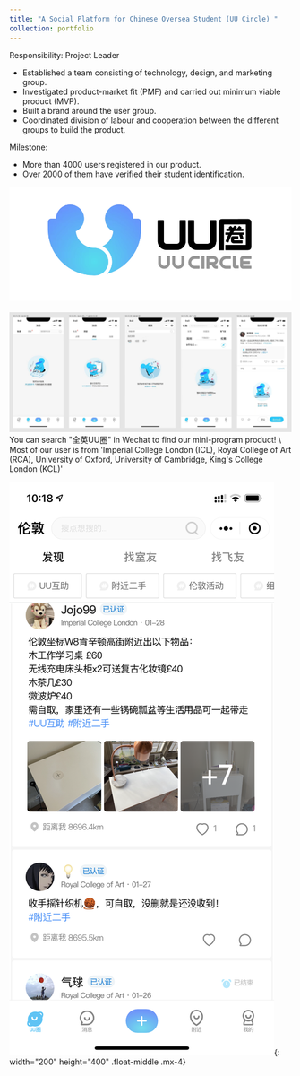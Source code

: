 ```yaml
---
title: "A Social Platform for Chinese Oversea Student (UU Circle) "
collection: portfolio
---
```


Responsibility: Project Leader 
- Established a team consisting of technology, design, and marketing group.
- Investigated product-market fit (PMF) and carried out minimum viable product (MVP).
- Built a brand around the user group.
- Coordinated division of labour and cooperation between the different groups to build the product.

Milestone:
- More than 4000 users registered in our product. 
- Over 2000 of them have verified their student identification. 

<img src='/images/uucircle_logo.png'>
<br />
<br />
<img src='/images/uucircle_2.png'>
You can search "全英UU圈" in Wechat to find our mini-program product! \
Most of our user is from 'Imperial College London (ICL), Royal College of Art (RCA), University of Oxford, University of Cambridge, King's College London (KCL)' 

<img src='/images/uucircle_1.png '>{: width="200" height="400" .float-middle .mx-4}
<br />
<br />

